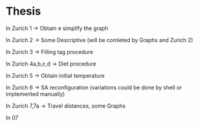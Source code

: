 # Thesis


In Zurich 1 -> Obtain e simplify the graph

In Zurich 2 -> Some Descriptive (will be comleted by Graphs and Zurich 2)

In Zurich 3 -> Filling tag procedure 

In Zurich 4a,b,c,d -> Diet procedure

In Zurich 5 -> Obtain initial temperature

In Zurich 6 -> SA reconfiguration (variations could be done by shell or implemented manually)

In Zurich 7,7a -> Travel distances, some Graphs

In 07

